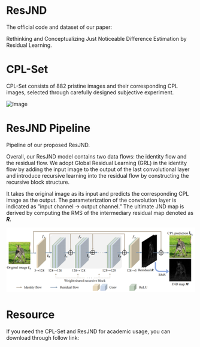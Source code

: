 # ResJND
The official code and dataset of our paper:

Rethinking and Conceptualizing Just Noticeable Difference Estimation by Residual Learning.

# CPL-Set

CPL-Set consists of 882 pristine images and their corresponding CPL images, selected through carefully designed subjective experiment.

 ![Image](https://github.com/Knife646/ResJND/blob/main/figure/CPL-set.jpg)
 

# ResJND Pipeline
Pipeline of our proposed ResJND.

Overall, our ResJND model contains two data flows: the identity flow and the residual flow. We adopt Global Residual Learning (GRL) in the identity flow by adding the input image to the output of the last convolutional layer and introduce recursive learning into the residual flow by constructing the recursive block structure.

It takes the original image as its input and predicts the corresponding CPL image as the output. The parameterization of the convolution layer is indicated as ”input channel → output channel.” The ultimate JND map is derived by computing the RMS of the intermediary residual map denoted as ***R***.

 ![Image](https://github.com/Knife646/ResJND/blob/main/figure/ResJND.png)

# Resource
If you need the CPL-Set and ResJND for academic usage, you can download through follow link:
